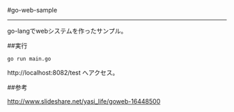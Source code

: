 #go-web-sample

----

go-langでwebシステムを作ったサンプル。

##実行

```
go run main.go
```

http://localhost:8082/test へアクセス。

##参考

http://www.slideshare.net/yasi_life/goweb-16448500
